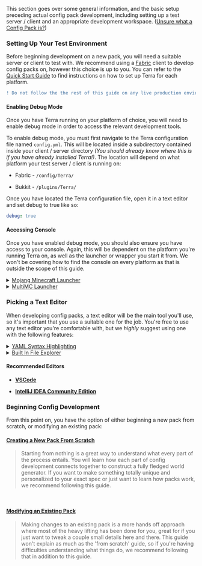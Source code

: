 This section goes over some general information, and the basic setup preceding actual config pack development, including setting up a test server / client and an appropriate development workspace. ([Unsure what a Config Pack is?](./Config-Packs))

### Setting Up Your Test Environment

Before beginning development on a new pack, you will need a suitable server or client to test with. We recommend using a [Fabric](https://fabricmc.net/) client to develop config packs on, however this choice is up to you. You can refer to the [Quick Start Guide](./Quick-Start-Guide) to find instructions on how to set up Terra for each platform.

```diff
! Do not follow the the rest of this guide on any live production environment !
```

#### Enabling Debug Mode

Once you have Terra running on your platform of choice, you will need to enable debug mode in order to access the relevant development tools.

To enable debug mode, you must first navigate to the Terra configuration file named `config.yml`. This will be located inside a subdirectory contained inside your client / server directory *(You should already know where this is if you have already installed Terra!)*. The location will depend on what platform your test server / client is running on:

- Fabric - `/config/Terra/`

- Bukkit - `/plugins/Terra/`

Once you have located the Terra configuration file, open it in a text editor and set debug to true like so:

```yaml
debug: true
```

#### Accessing Console

Once you have enabled debug mode, you should also ensure you have access to your console. Again, this will be dependent on the platform you're running Terra on, as well as the launcher or wrapper you start it from. We won't be covering how to find the console on every platform as that is outside the scope of this guide.

<details>
<summary><u>Mojang Minecraft Launcher</u></summary>

1. Start the launcher and navigate to the settings page by clicking on this button in the bottom left:

    <img src="images/pack-dev/mojang-launcher/settings.png">

2. Enable displaying the output log on game startup here:

    <img src="images/pack-dev/mojang-launcher/open_output_log.png">

3. A window with the console log will now open when you start Minecraft.

</details>

<details>

<summary><u>MultiMC Launcher</u></summary>

1. Open up the MultiMC settings window

2. Enable console log display on launch:

    <img src="images/pack-dev/multimc-launcher/settings_enable_console.png">

3. A window with the console log will now open when you start Minecraft.

</details>

### Picking a Text Editor

When developing config packs, a text editor will be the main tool you'll use, so it's important that you use a suitable one for the job. You're free to use any text editor you're comfortable with, but we *highly* suggest using one with the following features:

<details>

<summary><u>YAML Syntax Highlighting</u></summary><br>

> Having syntax highlighting in a text editor will make understanding and writing configs much easer, as you will be able to tell at a glance how things are structured. To emphasize the point, here is a comparison of a config with and without syntax highlighting:
>
> `Syntax Highlighting | No Syntax Highlighting`
>
> <img src="images/pack-dev/editor/yaml_syntax_highlighting_comparison.png" width="75%">

</details>

<details>

<summary><u>Built In File Explorer</u></summary><br>

> Using a text editor which lets you open entire folders as projects rather than just individual files will make pack development more streamlined and convenient. The ability to quickly swap between configs, view your pack hierarchy at a glance, and manage subdirectories within your text editor is a must if you want to get things done conveniently. This will save you plenty of time not having to manage both an external file explorer on top of text editor tabs and or instances.
>
> <img src="images/pack-dev/editor/file_explorer.png" width="40%">

</details>

#### Recommended Editors

- [**VSCode**](https://code.visualstudio.com/)

- [**IntelliJ IDEA Community Edition**](https://www.jetbrains.com/idea/download/)

### Beginning Config Development

From this point on, you have the option of either beginning a new pack from scratch, or modifying an existing pack:

#### [Creating a New Pack From Scratch](./Creating-a-Pack)

> Starting from nothing is a great way to understand what every part of the process entails. You will learn how each part of config development connects together to construct a fully fledged world generator. If you want to make something totally unique and personalized to your exact spec or just want to learn how packs work, we recommend following this guide.

<br>

#### [Modifying an Existing Pack](./Modifying-a-Pack)

> Making changes to an existing pack is a more hands off approach where most of the heavy lifting has been done for you, great for if you just want to tweak a couple small details here and there. This guide won't explain as much as the 'from scratch' guide, so if you're having difficulties understanding what things do, we recommend following that in addition to this guide.
